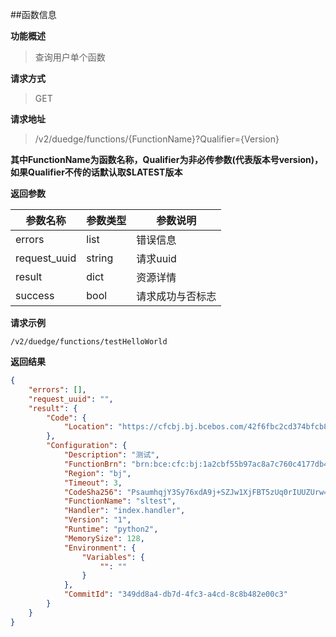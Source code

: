 ##函数信息

**功能概述**

> 查询用户单个函数

**请求方式**

> GET

**请求地址**

> /v2/duedge/functions/{FunctionName}?Qualifier={Version}

**其中FunctionName为函数名称，Qualifier为非必传参数(代表版本号version)，如果Qualifier不传的话默认取$LATEST版本**

**返回参数**

|参数名称 | 参数类型 | 参数说明 | 
|---|---|---|
| errors| list | 错误信息 |
| request_uuid | string | 请求uuid |
| result|dict | 资源详情 |
| success| bool | 请求成功与否标志 |

**请求示例**

```
/v2/duedge/functions/testHelloWorld
```

**返回结果**
```json
{
	"errors": [],
	"request_uuid": "",
	"result": {
		"Code": {
			"Location": "https://cfcbj.bj.bcebos.com/42f6fbc2cd374bfcb80d9967370fd8ff/sltest_3ec6ae9a1aa36374b2efac5d03d8fe499270d578c5053e7352ad2b21451952bc.zip?authorization=bce-auth-v1%2F4746faeb37854542b225fef7cc87fc36%2F2018-01-23T07%3A17%3A03Z%2F600%2Fhost%2Ffdea74e91c35c3dede418b8f9cf71b5269c42cce5c9d464af3d9e015ac8f4609"
		},
		"Configuration": {
			"Description": "测试",
			"FunctionBrn": "brn:bce:cfc:bj:1a2cbf55b97ac8a7c760c4177db4e17d:function:sltest:1",
			"Region": "bj",
			"Timeout": 3,
			"CodeSha256": "PsaumhqjY3Sy76xdA9j+SZJw1XjFBT5zUq0rIUUZUrw=",
			"FunctionName": "sltest",
			"Handler": "index.handler",
			"Version": "1",
			"Runtime": "python2",
			"MemorySize": 128,
			"Environment": {
				"Variables": {
					"": ""
				}
			},
			"CommitId": "349dd8a4-db7d-4fc3-a4cd-8c8b482e00c3"
		}
	}
}
```